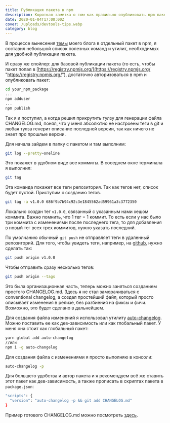 ```yaml
---
title: Публикация пакета в npm
description: Короткая заметка о том как правильно опубликовать npm пакет. 
date: 2020-01-04T17:00:00Z
cover: /uploads/devtools-tips.webp
category: blog
---
```

В процессе вынесения [темы](https://github.com/Defite/gatsby-theme-defite/tree/master/gatsby-theme-defite "Gatsby Defite theme") моего блога в отдельный пакет в npm, я составил небольшой список полезных команд и утилит, необходимых для удобной публикации пакета.

И сразу же спойлер: для базовой публикации пакета (то есть, чтобы пакет попал в [https://registry.npmjs.org/](https://registry.npmjs.org/ "https://registry.npmjs.org/"), достаточно авторизоваться в npm и опубликовать пакет:

```bash
cd your_npm_package
...
npm adduser
...
npm publish
```

Так я и поступил, а когда решил прикрутить тулзу для генерации файла CHANGELOG.md, понял, что у меня абсолютно не настроены теги в git и любая тулза генерит описание последней версии, так как ничего не знает про прошлые версии.

Для начала зайдем в папку с пакетом и там выполним:

```bash
git log --pretty=oneline
```

Это покажет в удобном виде все коммиты. В соседнем окне терминала я выполнил:

```bash
git tag
```

Эта команда покажет все теги репозитория. Так как тегов нет, список будет пустой. Приступим к созданию тегов.

```bash
git tag -a v1.0.0 686f9b7b94c92c3e1845562ad59961a3c3772350
```

Локально создан тег `v1.0.0`, связанный с указанным нами хешом коммита. Важно помнить, что 1 тег = 1 коммит. То есть если у нас было три коммита с изменениями после последнего тега, то для добавления в новый тег всех трех коммитов, нужно указать последний.

По умолчанию обычный `git push` не отправляет теги в удаленный репозиторий. Для того, чтобы увидеть теги, например, на [github](https://github.com/), нужно сделать так:

```bash
git push origin v1.0.0
```

Чтобы отправить сразу несколько тегов:

```bash
git push origin --tags
```

Это была организационная часть, теперь можно заняться созданием простого CHANGELOG.md. Здесь я не стал заморачиваться с conventional changelog, а создал простейший файл, который просто описывает изменения в релизе, без разбиения на фиксы и фичи. Возможно, это будет сделано в дальнейшем.

Для создания файла изменений я использовал утилиту [auto-changelog](https://www.npmjs.com/package/auto-changelog). Можно поставить ее как дев-зависимость или как глобальный пакет. У меня она стоит как глобальный пакет:

```bash
yarn global add auto-changelog
//или
npm i -g auto-changelog
```

Для создания файла с изменениями я просто выполняю в консоли:

```bash
auto-changelog -p
```

Для большего удобства и автор пакета и я рекомендуем всё же ставить этот пакет как дев-зависимость, а также прописать в скриптах пакета в `package.json`:

```bash
"scripts": {
  "version": "auto-changelog -p && git add CHANGELOG.md"
}
```

Пример готового CHANGELOG.md можно посмотреть [здесь](https://github.com/Defite/gatsby-theme-defite/blob/master/gatsby-theme-defite/CHANGELOG.md).